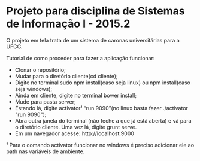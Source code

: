 # Projeto para disciplina de Sistemas de Informação I - 2015.2

O projeto em tela trata de um sistema de caronas universitárias para a UFCG.

Tutorial de como proceder para fazer a aplicação funcionar:
- Clonar o repositório;
- Mudar para o diretório cliente(cd cliente);
- Digite no terminal sudo npm install(caso seja linux) ou npm install(caso seja windows);
- Ainda em cliente, digite no terminal bower install;
- Mude para pasta server;
- Estando lá, digite activator¹ “run 9090”(no linux basta fazer ./activator "run 9090");
- Abra outra janela do terminal (não feche a que já está aberta) e vá para o diretório cliente. Uma vez lá, digite grunt serve.
- Em um navegador acesse: http://localhost:9000

¹ Para o comando activator funcionar no windows é preciso adicionar ele ao path nas variáveis de ambiente.
